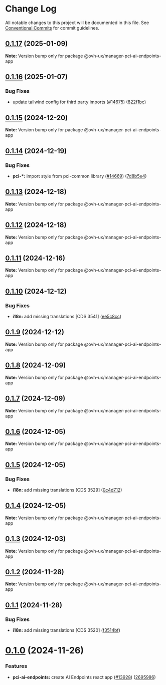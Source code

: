 # Change Log

All notable changes to this project will be documented in this file.
See [Conventional Commits](https://conventionalcommits.org) for commit guidelines.

## [0.1.17](https://github.com/ovh/manager/compare/@ovh-ux/manager-pci-ai-endpoints-app@0.1.16...@ovh-ux/manager-pci-ai-endpoints-app@0.1.17) (2025-01-09)

**Note:** Version bump only for package @ovh-ux/manager-pci-ai-endpoints-app





## [0.1.16](https://github.com/ovh/manager/compare/@ovh-ux/manager-pci-ai-endpoints-app@0.1.15...@ovh-ux/manager-pci-ai-endpoints-app@0.1.16) (2025-01-07)


### Bug Fixes

* update tailwind config for third party imports ([#14675](https://github.com/ovh/manager/issues/14675)) ([822f1bc](https://github.com/ovh/manager/commit/822f1bcb7c46a4d6b77050f8ee8fb58150a51fd3))





## [0.1.15](https://github.com/ovh/manager/compare/@ovh-ux/manager-pci-ai-endpoints-app@0.1.14...@ovh-ux/manager-pci-ai-endpoints-app@0.1.15) (2024-12-20)

**Note:** Version bump only for package @ovh-ux/manager-pci-ai-endpoints-app





## [0.1.14](https://github.com/ovh/manager/compare/@ovh-ux/manager-pci-ai-endpoints-app@0.1.13...@ovh-ux/manager-pci-ai-endpoints-app@0.1.14) (2024-12-19)


### Bug Fixes

* **pci-*:** import style from pci-common library ([#14669](https://github.com/ovh/manager/issues/14669)) ([7d8b5e4](https://github.com/ovh/manager/commit/7d8b5e491178d627a4d6d2f3b5043c540d11015b))





## [0.1.13](https://github.com/ovh/manager/compare/@ovh-ux/manager-pci-ai-endpoints-app@0.1.12...@ovh-ux/manager-pci-ai-endpoints-app@0.1.13) (2024-12-18)

**Note:** Version bump only for package @ovh-ux/manager-pci-ai-endpoints-app





## [0.1.12](https://github.com/ovh/manager/compare/@ovh-ux/manager-pci-ai-endpoints-app@0.1.11...@ovh-ux/manager-pci-ai-endpoints-app@0.1.12) (2024-12-18)

**Note:** Version bump only for package @ovh-ux/manager-pci-ai-endpoints-app





## [0.1.11](https://github.com/ovh/manager/compare/@ovh-ux/manager-pci-ai-endpoints-app@0.1.10...@ovh-ux/manager-pci-ai-endpoints-app@0.1.11) (2024-12-16)

**Note:** Version bump only for package @ovh-ux/manager-pci-ai-endpoints-app





## [0.1.10](https://github.com/ovh/manager/compare/@ovh-ux/manager-pci-ai-endpoints-app@0.1.9...@ovh-ux/manager-pci-ai-endpoints-app@0.1.10) (2024-12-12)


### Bug Fixes

* **i18n:** add missing translations [CDS 3541] ([ee5c8cc](https://github.com/ovh/manager/commit/ee5c8cce954309dc0fd3bf902e81e0291956e8df))





## [0.1.9](https://github.com/ovh/manager/compare/@ovh-ux/manager-pci-ai-endpoints-app@0.1.8...@ovh-ux/manager-pci-ai-endpoints-app@0.1.9) (2024-12-12)

**Note:** Version bump only for package @ovh-ux/manager-pci-ai-endpoints-app





## [0.1.8](https://github.com/ovh/manager/compare/@ovh-ux/manager-pci-ai-endpoints-app@0.1.7...@ovh-ux/manager-pci-ai-endpoints-app@0.1.8) (2024-12-09)

**Note:** Version bump only for package @ovh-ux/manager-pci-ai-endpoints-app





## [0.1.7](https://github.com/ovh/manager/compare/@ovh-ux/manager-pci-ai-endpoints-app@0.1.6...@ovh-ux/manager-pci-ai-endpoints-app@0.1.7) (2024-12-09)

**Note:** Version bump only for package @ovh-ux/manager-pci-ai-endpoints-app





## [0.1.6](https://github.com/ovh/manager/compare/@ovh-ux/manager-pci-ai-endpoints-app@0.1.5...@ovh-ux/manager-pci-ai-endpoints-app@0.1.6) (2024-12-05)

**Note:** Version bump only for package @ovh-ux/manager-pci-ai-endpoints-app





## [0.1.5](https://github.com/ovh/manager/compare/@ovh-ux/manager-pci-ai-endpoints-app@0.1.4...@ovh-ux/manager-pci-ai-endpoints-app@0.1.5) (2024-12-05)


### Bug Fixes

* **i18n:** add missing translations [CDS 3529] ([0c4d712](https://github.com/ovh/manager/commit/0c4d712a341515b50ca0d27af7f8eb79e900cb5e))





## [0.1.4](https://github.com/ovh/manager/compare/@ovh-ux/manager-pci-ai-endpoints-app@0.1.3...@ovh-ux/manager-pci-ai-endpoints-app@0.1.4) (2024-12-05)

**Note:** Version bump only for package @ovh-ux/manager-pci-ai-endpoints-app





## [0.1.3](https://github.com/ovh/manager/compare/@ovh-ux/manager-pci-ai-endpoints-app@0.1.2...@ovh-ux/manager-pci-ai-endpoints-app@0.1.3) (2024-12-03)

**Note:** Version bump only for package @ovh-ux/manager-pci-ai-endpoints-app





## [0.1.2](https://github.com/ovh/manager/compare/@ovh-ux/manager-pci-ai-endpoints-app@0.1.1...@ovh-ux/manager-pci-ai-endpoints-app@0.1.2) (2024-11-28)

**Note:** Version bump only for package @ovh-ux/manager-pci-ai-endpoints-app





## [0.1.1](https://github.com/ovh/manager/compare/@ovh-ux/manager-pci-ai-endpoints-app@0.1.0...@ovh-ux/manager-pci-ai-endpoints-app@0.1.1) (2024-11-28)


### Bug Fixes

* **i18n:** add missing translations [CDS 3520] ([f3514bf](https://github.com/ovh/manager/commit/f3514bf37a14d1a9a40afdc1590fda11c9a560c7))





# [0.1.0](https://github.com/ovh/manager/compare/@ovh-ux/manager-pci-ai-endpoints-app@0.0.0...@ovh-ux/manager-pci-ai-endpoints-app@0.1.0) (2024-11-26)


### Features

* **pci-ai-endpoints:** create AI Endpoints react app ([#13928](https://github.com/ovh/manager/issues/13928)) ([2695986](https://github.com/ovh/manager/commit/2695986cec96708b4c24d45dc23040fabe656d8c))
